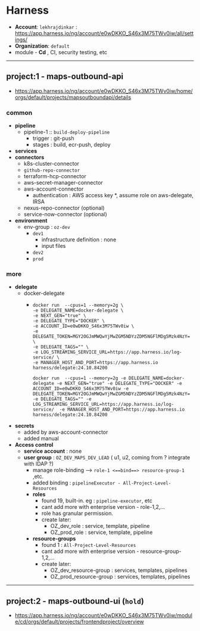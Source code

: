 # Harness
- **Account**: `lekhrajdinkar` : https://app.harness.io/ng/account/e0wDKKO_S46x3M75TWv0iw/all/settings/
- **Organization**: `default`
- module - **Cd** , CI, security testing, etc

--- 
## project:1 - maps-outbound-api
- https://app.harness.io/ng/account/e0wDKKO_S46x3M75TWv0iw/home/orgs/default/projects/mapsoutboundapi/details
### common
- **pipeline**
  - pipeline-1 :: `build-deploy-pipeline`
    - trigger : git-push
    - stages : build, ecr-push, deploy
- **services**
- **connectors**
    - k8s-cluster-connector
    - `github-repo-connector`
    - terraform-hcp-connector
    - aws-secret-manager-connector
    - aws-account-connector
      - authentication : AWS access key *, assume role on aws-delegate, IRSA
    - nexus-repo-connector (optional)
    - service-now-connector (optional)
- **environment**
  - env-group : `oz-dev`
      - `dev1`
        - infrastructure definition : none
        - input files
      - `dev2`
      - `prod`
### more
- **delegate**
    - docker-delegate
      - ```
        docker run  --cpus=1 --memory=2g \
        -e DELEGATE_NAME=docker-delegate \
        -e NEXT_GEN="true" \
        -e DELEGATE_TYPE="DOCKER" \
        -e ACCOUNT_ID=e0wDKKO_S46x3M75TWv0iw \
        -e DELEGATE_TOKEN=MGY2OGJmMWQwYjMwZGM5NDYzZDM5NGFlMDg5Mzk4NzY= \
        -e DELEGATE_TAGS="" \
        -e LOG_STREAMING_SERVICE_URL=https://app.harness.io/log-service/ \
        -e MANAGER_HOST_AND_PORT=https://app.harness.io harness/delegate:24.10.84200
        
        docker run  --cpus=1 --memory=2g -e DELEGATE_NAME=docker-delegate -e NEXT_GEN="true" -e DELEGATE_TYPE="DOCKER" -e ACCOUNT_ID=e0wDKKO_S46x3M75TWv0iw -e DELEGATE_TOKEN=MGY2OGJmMWQwYjMwZGM5NDYzZDM5NGFlMDg5Mzk4NzY= -e DELEGATE_TAGS="" -e LOG_STREAMING_SERVICE_URL=https://app.harness.io/log-service/  -e MANAGER_HOST_AND_PORT=https://app.harness.io harness/delegate:24.10.84200
        ```
- **secrets**
    - added by aws-account-connector
    - added manual
- **Access control**
  - **service account** : none
  - **user group** : `OZ_DEV_MAPS_DEV_LEAD` ( u1, u2,  coming from ? integrate with lDAP ?)
    - manage role-binding --> `role-1 <==bind==> resource-group-1` ,etc.
    - added binding : `pipelineExecutor - All-Project-Level-Resources`
    - **roles**
      - found 19, built-in. eg : `pipeline-executor`, etc
      - cant add more with enterprise version - role-1,2,...
      - role has granular permission.
      - create later:
        - OZ_dev_role : service, template, pipeline
        - OZ_prod_role  : service, template, pipeline
    - **resource-groups**
      - found 1 : `All-Project-Level-Resources`  
      - cant add more with enterprise version - resource-group-1,2,...
      - create later:
        - OZ_dev_resource-group : services, templates, pipelines
        - OZ_prod_resource-group : services, templates, pipelines

---
## project:2 - maps-outbound-ui (`hold`)
- https://app.harness.io/ng/account/e0wDKKO_S46x3M75TWv0iw/module/cd/orgs/default/projects/frontendproject/overview